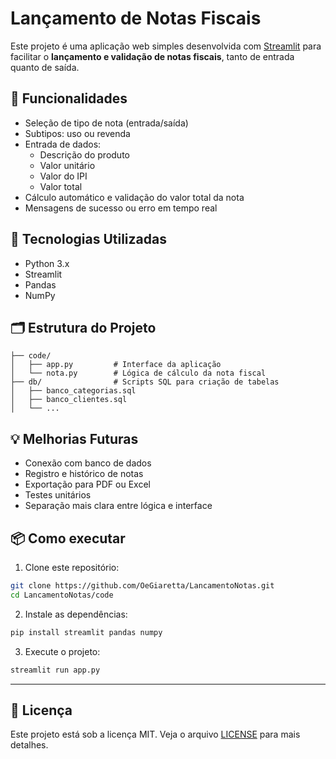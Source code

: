 
# Lançamento de Notas Fiscais

Este projeto é uma aplicação web simples desenvolvida com [Streamlit](https://streamlit.io/) para facilitar o **lançamento e validação de notas fiscais**, tanto de entrada quanto de saída.

## 🚀 Funcionalidades

- Seleção de tipo de nota (entrada/saída)
- Subtipos: uso ou revenda
- Entrada de dados:
  - Descrição do produto
  - Valor unitário
  - Valor do IPI
  - Valor total
- Cálculo automático e validação do valor total da nota
- Mensagens de sucesso ou erro em tempo real

## 🧠 Tecnologias Utilizadas

- Python 3.x
- Streamlit
- Pandas
- NumPy

## 🗂 Estrutura do Projeto

```
├── code/
│   ├── app.py         # Interface da aplicação
│   └── nota.py        # Lógica de cálculo da nota fiscal
├── db/                # Scripts SQL para criação de tabelas
│   ├── banco_categorias.sql
│   ├── banco_clientes.sql
│   └── ...
```

## 💡 Melhorias Futuras

- Conexão com banco de dados
- Registro e histórico de notas
- Exportação para PDF ou Excel
- Testes unitários
- Separação mais clara entre lógica e interface

## 📦 Como executar

1. Clone este repositório:

```bash
git clone https://github.com/OeGiaretta/LancamentoNotas.git
cd LancamentoNotas/code
```

2. Instale as dependências:

```bash
pip install streamlit pandas numpy
```

3. Execute o projeto:

```bash
streamlit run app.py
```

---

## 📄 Licença

Este projeto está sob a licença MIT. Veja o arquivo [LICENSE](../LICENSE) para mais detalhes.
